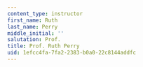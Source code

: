 ```yaml
---
content_type: instructor
first_name: Ruth
last_name: Perry
middle_initial: ''
salutation: Prof.
title: Prof. Ruth Perry
uid: 1efcc4fa-7fa2-2383-b0a0-22c8144addfc
---
```

